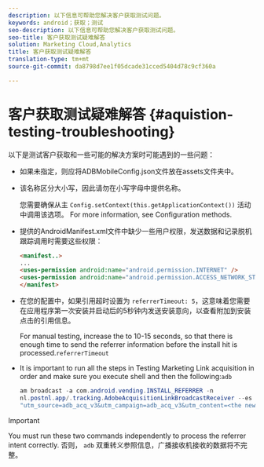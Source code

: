 ```yaml
---
description: 以下信息可帮助您解决客户获取测试问题。
keywords: android；获取；测试
seo-description: 以下信息可帮助您解决客户获取测试问题。
seo-title: 客户获取测试疑难解答
solution: Marketing Cloud,Analytics
title: 客户获取测试疑难解答
translation-type: tm+mt
source-git-commit: da8798d7ee1f05dcade31cced5404d78c9cf360a

---
```



# 客户获取测试疑难解答 {#aquistion-testing-troubleshooting}

以下是测试客户获取和一些可能的解决方案时可能遇到的一些问题：

* 如果未指定，则应将ADBMobileConfig.json文件放在assets文件夹中。

* 该名称区分大小写，因此请勿在小写字母中提供名称。

   您需要确保从主 `Config.setContext(this.getApplicationContext())` 活动中调用该选项。 For more information, see Configuration methods.[](https://docs.adobe.com/content/help/en/mobile-services/android/configuration-android/methods.html)

* 提供的AndroidManifest.xml文件中缺少一些用户权限，发送数据和记录脱机跟踪调用时需要这些权限：

   ```html
   <manifest..>
   ... 
   <uses-permission android:name="android.permission.INTERNET" />
   <uses-permission android:name="android.permission.ACCESS_NETWORK_STATE" />
   </manifest>
   ```

* 在您的配置中，如果引用超时设置为 `referrerTimeout: 5`，这意味着您需要在应用程序第一次安装并启动后的5秒钟内发送安装意向，以查看附加到安装点击的引用信息。

   For manual testing, increase the  to 10-15 seconds, so that there is enough time to send the referrer information before the install hit is processed.`referrerTimeout`

* It is important to run all the steps in Testing Marketing Link acquisition in order and make sure you execute  shell and then the following:[](https://docs.adobe.com/content/help/en/mobile-services/android/acquisition-android/t-testing-marketing-link-acquisition.html)`adb`

   ```java
   am broadcast -a com.android.vending.INSTALL_REFERRER -n 
   nl.postnl.app/.tracking.AdobeAcquisitionLinkBroadcastReceiver --es "referrer"
   "utm_source=adb_acq_v3&utm_campaign=adb_acq_v3&utm_content=<the newly generated id at step #7>"
   ```

>[!IMPORTANT]
>
>You must run these two commands independently to process the referrer intent correctly.  否则， `adb` 双重转义参照信息，广播接收机接收的数据将不完整。
